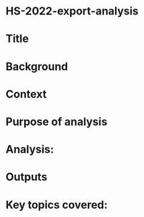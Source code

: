 # HS-2022-export-analysis

# Title

# Background 

# Context

# Purpose of analysis


# Analysis:


# Outputs


# Key topics covered:

